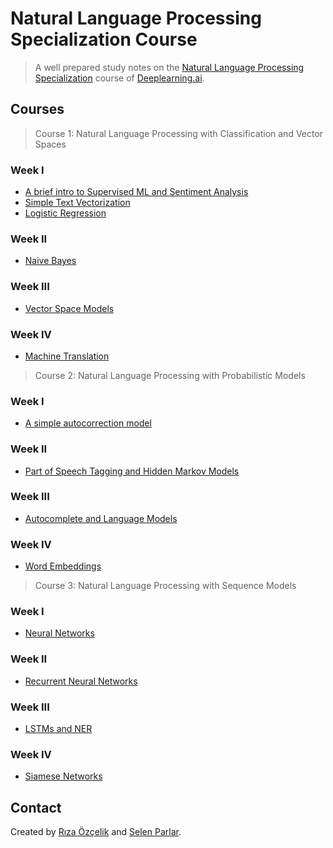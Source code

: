 # Natural Language Processing Specialization Course
> A well prepared study notes on the [Natural Language Processing Specialization](https://www.coursera.org/specializations/natural-language-processing) course of [Deeplearning.ai](https://www.deeplearning.ai/).

## Courses
> Course 1: Natural Language Processing with Classification and Vector Spaces

### Week I
- [A brief intro to Supervised ML and Sentiment Analysis](https://github.com/Pselen/Deeplearning.ai-Natural-Language-Processing-Specialization/blob/master/Course%20I%20-%20NLP%20with%20Classification%20and%20Vector%20Spaces/Week%20I/Video%20I%20--%20Supervised%20ML%20and%20Sentiment%20Analysis.ipynb)
- [Simple Text Vectorization](https://github.com/Pselen/Deeplearning.ai-Natural-Language-Processing-Specialization/blob/master/Course%20I%20-%20NLP%20with%20Classification%20and%20Vector%20Spaces/Week%20I/Video%20II-VI%20--%20Text%20Vectorization.ipynb)
- [Logistic Regression](https://github.com/Pselen/Deeplearning.ai-Natural-Language-Processing-Specialization/blob/master/Course%20I%20-%20NLP%20with%20Classification%20and%20Vector%20Spaces/Week%20I/Video%20VII-X%20--%20Logistic%20Regression.ipynb)

### Week II

- [Naive Bayes](https://github.com/Pselen/Deeplearning.ai-Natural-Language-Processing-Specialization/blob/master/Course%20I%20-%20NLP%20with%20Classification%20and%20Vector%20Spaces/Week%20II/Naive%20Bayes.ipynb)

### Week III

- [Vector Space Models](https://github.com/Pselen/Deeplearning.ai-Natural-Language-Processing-Specialization/blob/master/Course%20I%20-%20NLP%20with%20Classification%20and%20Vector%20Spaces/Week%20III/Vector%20Space%20Models.ipynb)

### Week IV

- [Machine Translation](https://github.com/Pselen/Deeplearning.ai-Natural-Language-Processing-Specialization/blob/master/Course%20I%20-%20NLP%20with%20Classification%20and%20Vector%20Spaces/Week%20IV/Machine%20Translation.ipynb)

> Course 2: Natural Language Processing with Probabilistic Models

### Week I
- [A simple autocorrection model](https://github.com/Pselen/Deeplearning.ai-Natural-Language-Processing-Specialization/blob/master/Course%20II%20-%20NLP%20with%20Probabilistic%20Models/Week%20I/Autocorrect.ipynb)

### Week II

- [Part of Speech Tagging and Hidden Markov Models](https://github.com/Pselen/Deeplearning.ai-Natural-Language-Processing-Specialization/blob/master/Course%20II%20-%20NLP%20with%20Probabilistic%20Models/Week%20II/POS%20Tagging.ipynb)

### Week III

- [Autocomplete and Language Models](https://github.com/Pselen/Deeplearning.ai-Natural-Language-Processing-Specialization/blob/master/Course%20II%20-%20NLP%20with%20Probabilistic%20Models/Week%20III/Autocomplete.ipynb)

### Week IV

- [Word Embeddings](https://github.com/Pselen/Deeplearning.ai-Natural-Language-Processing-Specialization/blob/master/Course%20II%20-%20NLP%20with%20Probabilistic%20Models/Week%20IV/Word%20Embeddings.ipynb)

> Course 3: Natural Language Processing with Sequence Models

### Week I
- [Neural Networks](https://github.com/Pselen/Deeplearning.ai-Natural-Language-Processing-Specialization/blob/master/Course%20III%20-%20NLP%20with%20Sequence%20Models/Week%20I/Neural%20Networks%20for%20Sentiment%20Analysis.ipynb)

### Week II

- [Recurrent Neural Networks](https://github.com/Pselen/Deeplearning.ai-Natural-Language-Processing-Specialization/blob/master/Course%20III%20-%20NLP%20with%20Sequence%20Models/Week%20II/Recurrent%20Neural%20Networks.ipynb)

### Week III

- [LSTMs and NER](https://github.com/Pselen/Deeplearning.ai-Natural-Language-Processing-Specialization/blob/master/Course%20III%20-%20NLP%20with%20Sequence%20Models/Week%20III/LSTMs%20and%20NER.ipynb)

### Week IV

- [Siamese Networks](https://github.com/Pselen/Deeplearning.ai-Natural-Language-Processing-Specialization/blob/master/Course%20III%20-%20NLP%20with%20Sequence%20Models/Week%20IV/Siamese%20Networks.ipynb)

## Contact
Created by [Rıza Özçelik](https://github.com/rizaozcelik) and [Selen Parlar](https://github.com/Pselen).
